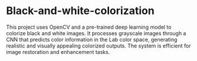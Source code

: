# Black-and-white-colorization
This project uses OpenCV and a pre-trained deep learning model to colorize black and white images. It processes grayscale images through a CNN that predicts color information in the Lab color space, generating realistic and visually appealing colorized outputs. The system is efficient for image restoration and enhancement tasks.
